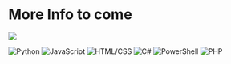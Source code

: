 
# More Info to come

<p align="left">
  <a href="https://github.com/OLeDouxEt/OLeDouxEt">
    <img align="center" src="https://github-readme-stats.vercel.app/api/top-langs/?username=OLeDouxEt&layout=pie&theme=dark&langs_count=5" />
  </a>

![Python](https://img.shields.io/badge/Python-3776ab.svg)
![JavaScript](https://img.shields.io/badge/JavaScript-ffff66.svg)
![HTML/CSS](https://img.shields.io/badge/HTML-CSS-red.svg)
![C#](https://img.shields.io/badge/C%23-6600cc.svg)
![PowerShell](https://img.shields.io/badge/PowerShell-0066ff.svg)
![PHP](https://img.shields.io/badge/PHP-9999ff.svg)

<!--<a href="https://www.w3schools.com/cs/" target="_blank" rel="noreferrer"> <img src="https://raw.githubusercontent.com/devicons/devicon/master/icons/csharp/csharp-original.svg" alt="csharp" width="40" height="40"/>-->

<!--
**OLeDouxEt/OLeDouxEt** is a ✨ _special_ ✨ repository because its `README.md` (this file) appears on your GitHub profile.
![GitHub language count](https://img.shields.io/github/languages/count/:user/:repo)

<a href="https://github.com/OLeDouxEt/OLeDouxEt">
  <img align="left" src="https://github-readme-stats.vercel.app/api/pin/?username=OLeDouxEt&repo=LogiWiz-Logitech_LCD_Applet&theme=merko" />
</a>

[![Readme Card](https://github-readme-stats.vercel.app/api/pin/?username=OLeDouxEt&repo=LogiWiz-Logitech_LCD_Applet)](https://github.com/anuraghazra/github-readme-stats)

Here are some ideas to get you started:

- 🔭 I’m currently working on ...
- 🌱 I’m currently learning ...
- 👯 I’m looking to collaborate on ...
- 🤔 I’m looking for help with ...
- 💬 Ask me about ...
- 📫 How to reach me: ...
- 😄 Pronouns: ...
- ⚡ Fun fact: ...
-->
